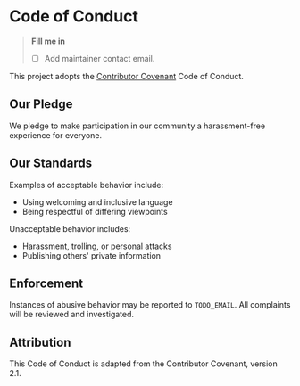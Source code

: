 # Code of Conduct

> **Fill me in**
> - [ ] Add maintainer contact email.

This project adopts the [Contributor Covenant](https://www.contributor-covenant.org/version/2/1/code_of_conduct/) Code of Conduct.

## Our Pledge
We pledge to make participation in our community a harassment-free experience for everyone.

## Our Standards
Examples of acceptable behavior include:
- Using welcoming and inclusive language
- Being respectful of differing viewpoints

Unacceptable behavior includes:
- Harassment, trolling, or personal attacks
- Publishing others' private information

## Enforcement
Instances of abusive behavior may be reported to `TODO_EMAIL`. All complaints will be reviewed and investigated.

## Attribution
This Code of Conduct is adapted from the Contributor Covenant, version 2.1.
